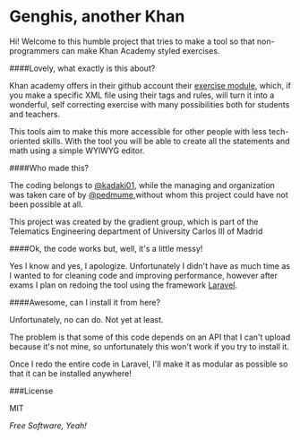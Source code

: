 Genghis, another Khan
=====================
Hi!
Welcome to this humble project that tries to make a tool so that non-programmers can make Khan Academy styled exercises.

####Lovely, what exactly is this about?

Khan academy offers in their github account their [exercise module], which, if you make a specific XML file using their tags and rules, will turn it into a wonderful, self correcting exercise with many possibilities both for students and teachers.

This tools aim to make this more accessible for other people with less tech-oriented skills. With the tool you will be able to create all the statements and math using a simple WYIWYG editor.

####Who made this?

The coding belongs to [@kadaki01], while the managing and organization was taken care of by [@pedmume],without whom this project could have not been possible at all.

This project was created by the gradient group, which is part of the Telematics Engineering department of University Carlos III of Madrid

####Ok, the code works but, well, it's a little messy!

Yes I know and yes, I apologize. Unfortunately I didn't have as much time as I wanted to for cleaning code and improving performance, however after exams I plan on redoing the tool using the framework [Laravel].

####Awesome, can I install it from here?

Unfortunately, no can do. Not yet at least.

The problem is that some of this code depends on an API that I can't upload because it's not mine, so unfortunately this won't work if you try to install it.

Once I redo the entire code in Laravel, I'll make it as modular as possible so that it can be installed anywhere!


###License

MIT

*Free Software, Yeah!*

  [Laravel]: http://laravel.com/
  [exercise module]: https://github.com/Khan/khan-exercises
  [@kadaki01]: http://juanlu.is
  [@pedmume]: https://github.com/pedmume
    
